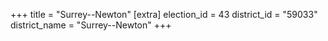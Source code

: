 +++
title = "Surrey--Newton"
[extra]
election_id = 43
district_id = "59033"
district_name = "Surrey--Newton"
+++
